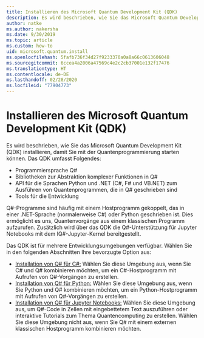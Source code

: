 ```yaml
---
title: Installieren des Microsoft Quantum Development Kit (QDK)
description: Es wird beschrieben, wie Sie das Microsoft Quantum Development Kit für C#-, Python- und Jupyter Notebook-Umgebungen installieren.
author: natke
ms.author: nakersha
ms.date: 9/30/2019
ms.topic: article
ms.custom: how-to
uid: microsoft.quantum.install
ms.openlocfilehash: 5fafb736f34d27f9233370a0a8a66c0613606048
ms.sourcegitcommit: 6ccea4a2006a47569c4e2c2cb37001e132f17476
ms.translationtype: HT
ms.contentlocale: de-DE
ms.lasthandoff: 02/28/2020
ms.locfileid: "77904773"
---
```

# <a name="install-the-microsoft-quantum-development-kit-qdk"></a>Installieren des Microsoft Quantum Development Kit (QDK)

Es wird beschrieben, wie Sie das Microsoft Quantum Development Kit (QDK) installieren, damit Sie mit der Quantenprogrammierung starten können. Das QDK umfasst Folgendes:

- Programmiersprache Q#
- Bibliotheken zur Abstraktion komplexer Funktionen in Q#
- API für die Sprachen Python und .NET (C#, F# und VB.NET) zum Ausführen von Quantenprogrammen, die in Q# geschrieben sind
- Tools für die Entwicklung

Q#-Programme sind häufig mit einem Hostprogramm gekoppelt, das in einer .NET-Sprache (normalerweise C#) oder Python geschrieben ist. Dies ermöglicht es uns, Quantenvorgänge aus einem klassischen Programm aufzurufen.
Zusätzlich wird über das QDK die Q#-Unterstützung für Jupyter Notebooks mit dem IQ#-Jupyter-Kernel bereitgestellt.

Das QDK ist für mehrere Entwicklungsumgebungen verfügbar. Wählen Sie in den folgenden Abschnitten Ihre bevorzugte Option aus:

- [Installation von Q# für C#:](xref:microsoft.quantum.install.cs) Wählen Sie diese Umgebung aus, wenn Sie C# und Q# kombinieren möchten, um ein C#-Hostprogramm mit Aufrufen von Q#-Vorgängen zu erstellen.
- [Installation von Q# für Python:](xref:microsoft.quantum.install.python) Wählen Sie diese Umgebung aus, wenn Sie Python und Q# kombinieren möchten, um ein Python-Hostprogramm mit Aufrufen von Q#-Vorgängen zu erstellen.
- [Installation von Q# für Jupyter Notebooks:](xref:microsoft.quantum.install.jupyter) Wählen Sie diese Umgebung aus, um Q#-Code in Zellen mit eingebettetem Text auszuführen oder interaktive Tutorials zum Thema Quantencomputing zu erstellen. Wählen Sie diese Umgebung nicht aus, wenn Sie Q# mit einem externen klassischen Hostprogramm kombinieren möchten.
